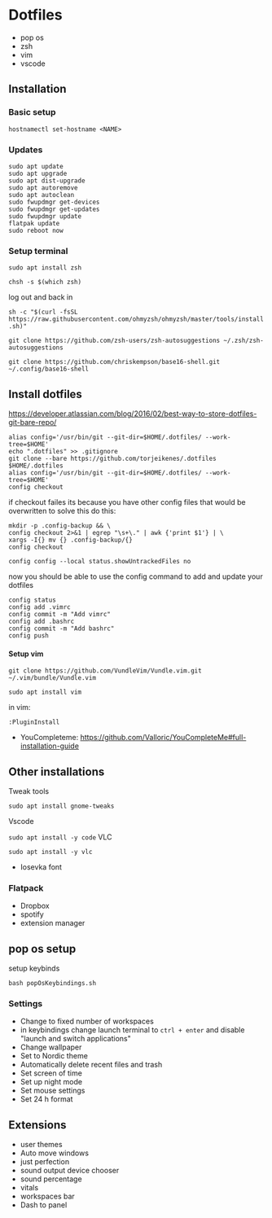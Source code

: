 # Dotfiles

* pop os
* zsh
* vim
* vscode



## Installation

### Basic setup

```hostnamectl set-hostname <NAME>```

### Updates

```
sudo apt update
sudo apt upgrade
sudo apt dist-upgrade
sudo apt autoremove
sudo apt autoclean
sudo fwupdmgr get-devices
sudo fwupdmgr get-updates
sudo fwupdmgr update
flatpak update
sudo reboot now
```

### Setup terminal

```sudo apt install zsh```

```chsh -s $(which zsh)```

log out and back in

```sh -c "$(curl -fsSL https://raw.githubusercontent.com/ohmyzsh/ohmyzsh/master/tools/install.sh)"```

```git clone https://github.com/zsh-users/zsh-autosuggestions ~/.zsh/zsh-autosuggestions```

```git clone https://github.com/chriskempson/base16-shell.git ~/.config/base16-shell ```

## Install dotfiles


https://developer.atlassian.com/blog/2016/02/best-way-to-store-dotfiles-git-bare-repo/

```
alias config='/usr/bin/git --git-dir=$HOME/.dotfiles/ --work-tree=$HOME'
echo ".dotfiles" >> .gitignore
git clone --bare https://github.com/torjeikenes/.dotfiles $HOME/.dotfiles
alias config='/usr/bin/git --git-dir=$HOME/.dotfiles/ --work-tree=$HOME'
config checkout
```
if checkout failes its because you have other config files that would be overwritten 
to solve this do this:

```
mkdir -p .config-backup && \
config checkout 2>&1 | egrep "\s+\." | awk {'print $1'} | \
xargs -I{} mv {} .config-backup/{}
config checkout
```

```
config config --local status.showUntrackedFiles no
```

now you should be able to use the config command to add and update your dotfiles

```
config status
config add .vimrc
config commit -m "Add vimrc"
config add .bashrc
config commit -m "Add bashrc"
config push
```

#### Setup vim


```git clone https://github.com/VundleVim/Vundle.vim.git ~/.vim/bundle/Vundle.vim```

```sudo apt install vim```


in vim:

```:PluginInstall ```

* YouCompleteme: https://github.com/Valloric/YouCompleteMe#full-installation-guide



## Other installations 
Tweak tools

```sudo apt install gnome-tweaks```

Vscode

```sudo apt install -y code```
VLC

```sudo apt install -y vlc```

* Iosevka font



### Flatpack

* Dropbox
* spotify
* extension manager


## pop os setup

setup keybinds

```bash popOsKeybindings.sh```


### Settings

* Change to fixed number of workspaces
* in keybindings change launch terminal to `ctrl + enter` and disable "launch and switch applications"
* Change wallpaper
* Set to Nordic theme
* Automatically delete recent files and trash
* Set screen of time
* Set up night mode
* Set mouse settings
* Set 24 h format


## Extensions

* user themes
* Auto move windows
* just perfection
* sound output device chooser
* sound percentage
* vitals
* workspaces bar
* Dash to panel
